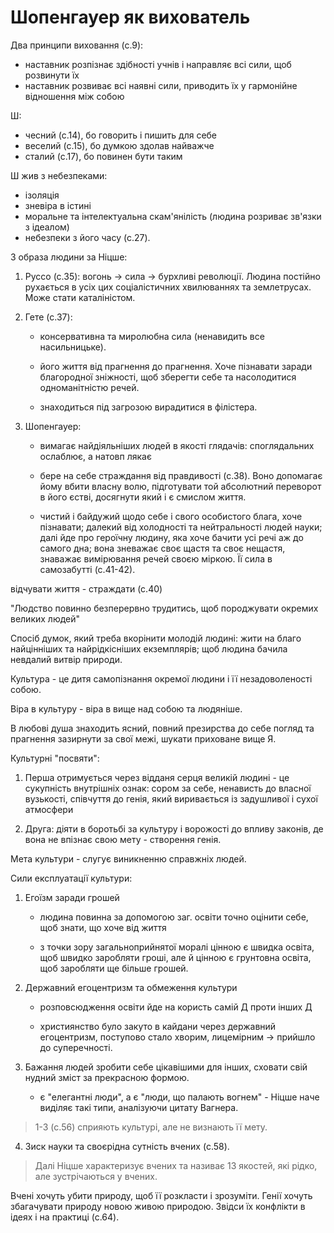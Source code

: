 # Шопенгауер як вихователь

Два принципи виховання (с.9):

- наставник розпізнає здібності учнів і направляє всі сили, щоб розвинути їх
- наставник розвиває всі наявні сили, приводить їх у гармонійне відношення між собою

Ш:

- чесний  (с.14), бо говорить і пишить для себе
- веселий (с.15), бо думкою здолав найважче
- сталий (с.17), бо повинен бути таким

Ш жив з небезпеками:

- ізоляція
- зневіра в істині
- моральне та інтелектуальна скам'янілість (людина розриває зв'язки з ідеалом)
- небезпеки з його часу (с.27).

3 образа людини за Ніцше:

1. Руссо (с.35): вогонь -> сила -> бурхливі революції. Людина постійно рухається в усіх цих соціалістичних хвилюваннях та землетрусах. Може стати каталіністом.

2. Гете (с.37): 

   - консервативна та миролюбна сила (ненавидить все насильницьке).

   - його життя від прагнення до прагнення. Хоче пізнавати заради благородної зніжності, щоб зберегти себе та насолодитися одноманітністю речей.

   - знаходиться під загрозою вирадитися в філістера.


3. Шопенгауер:

     - вимагає найдіяльніших людей в якості глядачів: споглядальних ослаблює, а натовп лякає

     - бере на себе страждання від правдивості (с.38). Воно допомагає йому вбити власну волю, підготувати той абсолютний переворот в його єстві, досягнути який і є смислом життя.

     - чистий і байдужий щодо себе і свого особистого блага, хоче пізнавати; далекий від холодності та нейтральності людей науки; далі йде про героїчну людину, яка хоче бачити усі речі аж до самого дна; вона зневажає своє щастя та своє нещастя, знаважає вимірювання речей своєю міркою. Її сила в самозабутті (с.41-42).


відчувати життя - страждати (с.40)

"Людство повинно безперервно трудитись, щоб породжувати окремих великих людей"

Спосіб думок, який треба вкорінити молодій людині: жити на благо найцінніших та найрідкісніших екземплярів; щоб людина бачила невдалий витвір природи.

Культура - це дитя самопізнання окремої людини і її незадоволеності собою.

Віра в культуру - віра в вище над собою та людяніше.

В любові душа знаходить ясний, повний презирства до себе погляд та прагнення зазирнути за свої межі, шукати приховане вище Я.

Культурні "посвяти":

1. Перша отримується через відданя серця великій людині - це сукупність внутрішніх ознак: сором за себе, ненависть до власної вузькості, співчуття до генія, який виривається із задушливої і сухої атмосфери

2. Друга: діяти в боротьбі за культуру і ворожості до впливу законів, де вона не впізнає свою мету - створення генія.

Мета культури - слугує виникненню справжніх людей.

Сили експлуатації культури:

1. Егоїзм заради грошей

     - людина повинна за допомогою заг. освіти точно оцінити себе, щоб знати, що хоче від життя
     
     - з точки зору загальноприйнятої моралі цінною є швидка освіта, щоб швидко заробляти гроші, але й цінною є грунтовна освіта, щоб заробляти ще більше грошей.

2. Державний егоцентризм та обмеження культури

     - розповсюдження освіти йде на користь самій Д проти інших Д
     
     - християнство було закуто в кайдани через державний егоцентризм, поступово стало хворим, лицемірним -> прийшло до суперечності.

3. Бажання людей зробити себе цікавішими для інших, сховати свій нудний зміст за прекрасною формою.

     - є "елегантні люди", а є "люди, що палають вогнем" - Ніцше наче виділяє такі типи, аналізуючи цитату Вагнера.

> 1-3 (с.56) сприяють культурі, але не визнають її мету.

4. Зиск науки та своєрідна сутність вчених  (с.58).

> Далі Ніцше характеризує вчених та називає 13 якостей, які рідко, але зустрічаються у вчених.

Вчені хочуть убити природу, щоб її розкласти і зрозуміти. Генії хочуть збагачувати природу новою живою природою. Звідси їх конфлікти в ідеях і на практиці (с.64).

